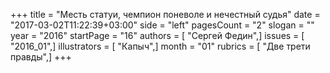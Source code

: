 +++
title = "Месть статуи, чемпион поневоле и нечестный судья"
date = "2017-03-02T11:22:39+03:00"
side = "left"
pagesCount = "2"
slogan = ""
year = "2016"
startPage = "16"
authors = [ "Сергей Федин",]
issues = [ "2016_01",]
illustrators = [ "Капыч",]
month = "01"
rubrics = [ "Две трети правды",]
+++
